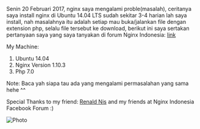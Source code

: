 Senin 20 Februari 2017, nginx saya mengalami proble(masalah), ceritanya saya install nginx di Ubuntu 14.04 LTS
sudah sekitar 3-4 harian lah saya install, nah masalahnya itu adalah setiap mau buka/jalankan file dengan
extension php, selalu file tersebut ke download, berikut ini saya sertakan pertanyaan saya
yang saya tanyakan di forum Nginx Indonesia: [link](https://www.facebook.com/groups/nginx.banget.indonesia/permalink/784649411691595/)

My Machine:
1. Ubuntu 14.04
2. Nginx Version 1.10.3
3. Php 7.0

Note: Baca yah siapa tau ada yang mengalami permasalahan yang sama hehe ^^

Special Thanks to my friend: [Renald Nis](https://www.facebook.com/einhovant) and my friends at Nginx Indonesia Facebook Forum :)

![Photo](http://i63.tinypic.com/17p8wy.jpg)
